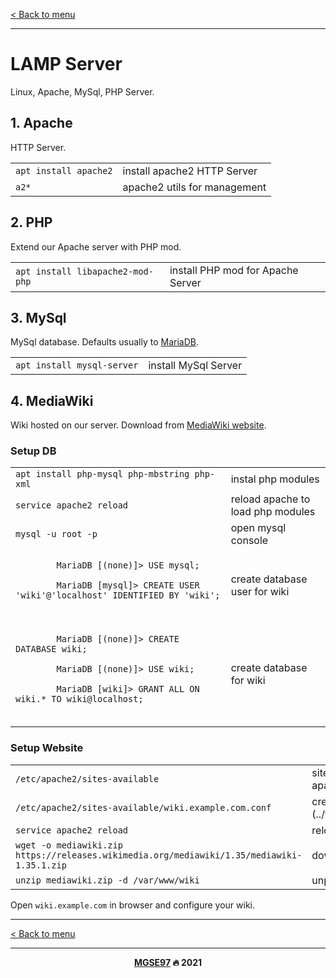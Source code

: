 [< Back to menu](../README.md)

---

# LAMP Server

Linux, Apache, MySql, PHP Server.

## 1. Apache

HTTP Server.

<table>
    <tr><td><code>apt install apache2</code></td><td>install apache2 HTTP Server</td></tr>
    <tr><td><code>a2*</code></td><td>apache2 utils for management</td></tr>
</table>

## 2. PHP

Extend our Apache server with PHP mod.

<table>
    <tr><td><code>apt install libapache2-mod-php</code></td><td>install PHP mod for Apache Server</td></tr>
</table>


## 3. MySql

MySql database. Defaults usually to [MariaDB](https://mariadb.org/).

<table>
    <tr><td><code>apt install mysql-server</code></td><td>install MySql Server</td></tr>
</table>


## 4. MediaWiki

Wiki hosted on our server. Download from [MediaWiki website](https://www.mediawiki.org/wiki/Download).

### Setup DB

<table>
    <tr><td><code>apt install php-mysql php-mbstring php-xml</code></td><td>instal php modules</td></tr>
    <tr><td><code>service apache2 reload</code></td><td>reload apache to load php modules</td></tr>
    <tr><td><code>mysql -u root -p</code></td><td>open mysql console</td></tr>
    <tr><td><code>
        MariaDB [(none)]> USE mysql;<br/>
        MariaDB [mysql]> CREATE USER 'wiki'@'localhost' IDENTIFIED BY 'wiki';<br/>
    </code></td><td>create database user for wiki</td></tr>
    <tr><td><code>
        MariaDB [(none)]> CREATE DATABASE wiki;<br/>
        MariaDB [(none)]> USE wiki;<br/>
        MariaDB [wiki]> GRANT ALL ON wiki.* TO wiki@localhost;<br/>
    </code></td><td>create database for wiki</td></tr>
</table>

### Setup Website

<table>
    <tr><td><code>/etc/apache2/sites-available</code></td><td>sites configurations used by apache</td></tr>
    <tr><td><code>/etc/apache2/sites-available/wiki.example.com.conf</code></td><td>create [confuration file](../files/lamp/wiki.example.org.conf)</td></tr>
    <tr><td><code>service apache2 reload</code></td><td>reload apache server</td></tr>
    <tr><td><code>wget -o mediawiki.zip https://releases.wikimedia.org/mediawiki/1.35/mediawiki-1.35.1.zip</code></td><td>dowload wiki website</td></tr>
    <tr><td><code>unzip mediawiki.zip -d /var/www/wiki</code></td><td>unpack wiki to website directory</td></tr>
</table>

Open `wiki.example.com` in browser and configure your wiki.

---

[< Back to menu](../README.md)

---

<p align="center">
    <b><a href="https://github.com/MGSE97" target="_blank">MGSE97</a> 🔥 2021</b>
</div>
